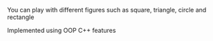 You can play with different figures such as square, triangle, circle and rectangle

Implemented using OOP C++ features
